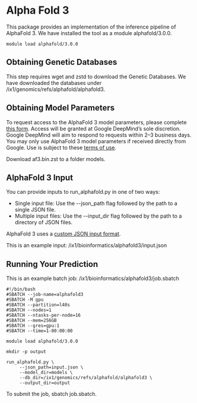 # Alpha Fold 3

This package provides an implementation of the inference pipeline of AlphaFold 3. We have installed the tool as a module alphafold/3.0.0.
```commandline
module load alphafold/3.0.0
```
## Obtaining Genetic Databases

This step requires wget and zstd to download the Genetic Databases. We have downloaded the databases under /ix1/genomics/refs/alphafold/alphafold3.

## Obtaining Model Parameters
To request access to the AlphaFold 3 model parameters, please complete [this form](https://forms.gle/svvpY4u2jsHEwWYS6). Access will be granted at Google DeepMind’s sole discretion. Google DeepMind will aim to respond to requests within 2–3 business days. You may only use AlphaFold 3 model parameters if received directly from Google. Use is subject to these [terms of use](https://github.com/google-deepmind/alphafold3/blob/main/WEIGHTS_TERMS_OF_USE.md).

Download af3.bin.zst to a folder models. 

## AlphaFold 3 Input

You can provide inputs to run_alphafold.py in one of two ways:

* Single input file: Use the --json_path flag followed by the path to a single JSON file.
* Multiple input files: Use the --input_dir flag followed by the path to a directory of JSON files.

AlphaFold 3 uses a [custom JSON input format](https://github.com/google-deepmind/alphafold3/blob/main/docs/input.md).

This is an example input: /ix1/bioinformatics/alphafold3/input.json

## Running Your Prediction

This is an example batch job: /ix1/bioinformatics/alphafold3/job.sbatch

```commandline
#!/bin/bash
#SBATCH --job-name=alphafold3
#SBATCH -M gpu
#SBATCH --partition=l40s
#SBATCH --nodes=1
#SBATCH --ntasks-per-node=16
#SBATCH --mem=256GB
#SBATCH --gres=gpu:1
#SBATCH --time=1-00:00:00

module load alphafold/3.0.0

mkdir -p output

run_alphafold.py \
     --json_path=input.json \
     --model_dir=models \
     --db_dir=/ix1/genomics/refs/alphafold/alphafold3 \
     --output_dir=output
```

To submit the job, sbatch job.sbatch.
